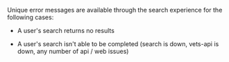 Unique error messages are available through the search experience for the following cases:

- A user's search returns no results

- A user's search isn't able to be completed (search is down, vets-api is down, any number of api / web issues)
